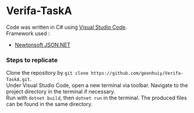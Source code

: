 # Verifa-TaskA
Code was written in C# using [Visual Studio Code](https://code.visualstudio.com/).  
Framework used :
- [Newtonsoft JSON.NET](https://www.newtonsoft.com/json)  
### Steps to replicate  
Clone the repository by `git clone https://github.com/geonhuiy/Verifa-TaskA.git`.  
Under Visual Studio Code, open a new terminal via toolbar. Navigate to the project directory in the terminal if necessary.  
Run with `dotnet build`, then `dotnet run` in the terminal. The produced files can be found in the same directory.

